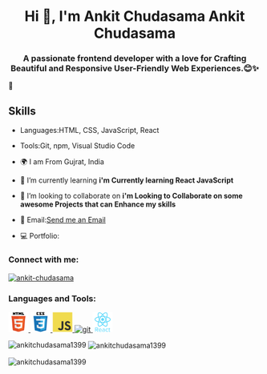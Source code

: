 <h1 align="center">Hi 👋, I'm Ankit Chudasama Ankit Chudasama</h1>
<h3 align="center">A passionate frontend developer with a love for Crafting Beautiful and Responsive User-Friendly Web Experiences.😊✨</h3>

🚀<h2>Skills</h2>

- Languages:HTML, CSS, JavaScript, React

- Tools:Git, npm, Visual Studio Code

- 🌍 I am From Gujrat, India

- 🌱 I’m currently learning **i'm Currently learning React JavaScript**

- 👯 I’m looking to collaborate on **i'm Looking to Collaborate on some awesome Projects that can Enhance my skills**

- 📧 Email:<a href="mailto:ankitchudasama108@gmail.com">Send me an Email</a>

- 💻 Portfolio: <a href="#"></a>

<h3 align="left">Connect with me:</h3>
<p align="left">
<a href="https://linkedin.com/in/ankit-chudasama" target="blank"><img align="center" src="https://raw.githubusercontent.com/rahuldkjain/github-profile-readme-generator/master/src/images/icons/Social/linked-in-alt.svg" alt="ankit-chudasama" height="30" width="40" /></a>
</p>

<h3 align="left">Languages and Tools:</h3>
<p align="left"><a href="https://www.w3.org/html/" target="_blank" rel="noreferrer"> <img src="https://raw.githubusercontent.com/devicons/devicon/master/icons/html5/html5-original-wordmark.svg" alt="html5" width="40" height="40"/> </a> <a href="https://www.w3schools.com/css/" target="_blank" rel="noreferrer"> <img src="https://raw.githubusercontent.com/devicons/devicon/master/icons/css3/css3-original-wordmark.svg" alt="css3" width="40" height="40"/> </a><a href="https://developer.mozilla.org/en-US/docs/Web/JavaScript" target="_blank" rel="noreferrer"> <img src="https://raw.githubusercontent.com/devicons/devicon/master/icons/javascript/javascript-original.svg" alt="javascript" width="40" height="40"/> </a> <a href="https://git-scm.com/" target="_blank" rel="noreferrer"> <img src="https://www.vectorlogo.zone/logos/git-scm/git-scm-icon.svg" alt="git" width="40" height="40"/> </a>   <a href="https://reactjs.org/" target="_blank" rel="noreferrer"> <img src="https://raw.githubusercontent.com/devicons/devicon/master/icons/react/react-original-wordmark.svg" alt="react" width="40" height="40"/> </a> </p>

<p><img align="left" src="https://github-readme-stats.vercel.app/api/top-langs?username=ankitchudasama1399&show_icons=true&locale=en&layout=compact" alt="ankitchudasama1399" /></p>

<p>&nbsp;<img align="center" src="https://github-readme-stats.vercel.app/api?username=ankitchudasama1399&show_icons=true&locale=en" alt="ankitchudasama1399" /></p>

<p><img align="center" src="https://github-readme-streak-stats.herokuapp.com/?user=ankitchudasama1399&" alt="ankitchudasama1399" /></p>
